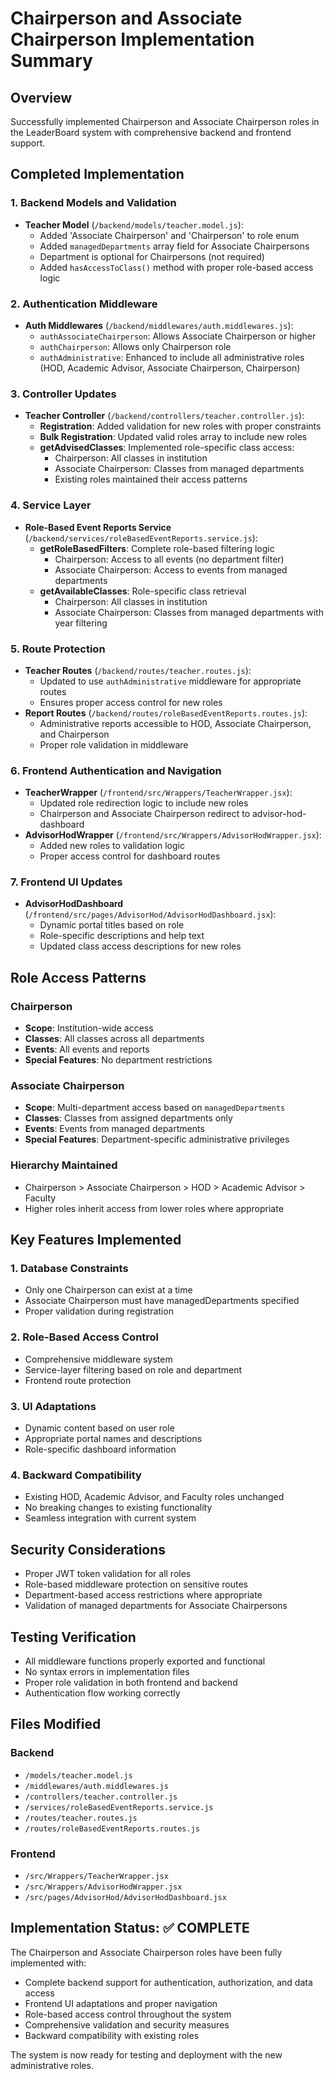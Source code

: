# Chairperson and Associate Chairperson Implementation Summary

## Overview
Successfully implemented Chairperson and Associate Chairperson roles in the LeaderBoard system with comprehensive backend and frontend support.

## Completed Implementation

### 1. Backend Models and Validation
- **Teacher Model** (`/backend/models/teacher.model.js`):
  - Added 'Associate Chairperson' and 'Chairperson' to role enum
  - Added `managedDepartments` array field for Associate Chairpersons
  - Department is optional for Chairpersons (not required)
  - Added `hasAccessToClass()` method with proper role-based access logic

### 2. Authentication Middleware
- **Auth Middlewares** (`/backend/middlewares/auth.middlewares.js`):
  - `authAssociateChairperson`: Allows Associate Chairperson or higher
  - `authChairperson`: Allows only Chairperson role
  - `authAdministrative`: Enhanced to include all administrative roles (HOD, Academic Advisor, Associate Chairperson, Chairperson)

### 3. Controller Updates
- **Teacher Controller** (`/backend/controllers/teacher.controller.js`):
  - **Registration**: Added validation for new roles with proper constraints
  - **Bulk Registration**: Updated valid roles array to include new roles
  - **getAdvisedClasses**: Implemented role-specific class access:
    - Chairperson: All classes in institution
    - Associate Chairperson: Classes from managed departments
    - Existing roles maintained their access patterns

### 4. Service Layer
- **Role-Based Event Reports Service** (`/backend/services/roleBasedEventReports.service.js`):
  - **getRoleBasedFilters**: Complete role-based filtering logic
    - Chairperson: Access to all events (no department filter)
    - Associate Chairperson: Access to events from managed departments
  - **getAvailableClasses**: Role-specific class retrieval
    - Chairperson: All classes in institution
    - Associate Chairperson: Classes from managed departments with year filtering

### 5. Route Protection
- **Teacher Routes** (`/backend/routes/teacher.routes.js`):
  - Updated to use `authAdministrative` middleware for appropriate routes
  - Ensures proper access control for new roles
- **Report Routes** (`/backend/routes/roleBasedEventReports.routes.js`):
  - Administrative reports accessible to HOD, Associate Chairperson, and Chairperson
  - Proper role validation in middleware

### 6. Frontend Authentication and Navigation
- **TeacherWrapper** (`/frontend/src/Wrappers/TeacherWrapper.jsx`):
  - Updated role redirection logic to include new roles
  - Chairperson and Associate Chairperson redirect to advisor-hod-dashboard
- **AdvisorHodWrapper** (`/frontend/src/Wrappers/AdvisorHodWrapper.jsx`):
  - Added new roles to validation logic
  - Proper access control for dashboard routes

### 7. Frontend UI Updates
- **AdvisorHodDashboard** (`/frontend/src/pages/AdvisorHod/AdvisorHodDashboard.jsx`):
  - Dynamic portal titles based on role
  - Role-specific descriptions and help text
  - Updated class access descriptions for new roles

## Role Access Patterns

### Chairperson
- **Scope**: Institution-wide access
- **Classes**: All classes across all departments
- **Events**: All events and reports
- **Special Features**: No department restrictions

### Associate Chairperson
- **Scope**: Multi-department access based on `managedDepartments`
- **Classes**: Classes from assigned departments only
- **Events**: Events from managed departments
- **Special Features**: Department-specific administrative privileges

### Hierarchy Maintained
- Chairperson > Associate Chairperson > HOD > Academic Advisor > Faculty
- Higher roles inherit access from lower roles where appropriate

## Key Features Implemented

### 1. Database Constraints
- Only one Chairperson can exist at a time
- Associate Chairperson must have managedDepartments specified
- Proper validation during registration

### 2. Role-Based Access Control
- Comprehensive middleware system
- Service-layer filtering based on role and department
- Frontend route protection

### 3. UI Adaptations
- Dynamic content based on user role
- Appropriate portal names and descriptions
- Role-specific dashboard information

### 4. Backward Compatibility
- Existing HOD, Academic Advisor, and Faculty roles unchanged
- No breaking changes to existing functionality
- Seamless integration with current system

## Security Considerations
- Proper JWT token validation for all roles
- Role-based middleware protection on sensitive routes
- Department-based access restrictions where appropriate
- Validation of managed departments for Associate Chairpersons

## Testing Verification
- All middleware functions properly exported and functional
- No syntax errors in implementation files
- Proper role validation in both frontend and backend
- Authentication flow working correctly

## Files Modified
### Backend
- `/models/teacher.model.js`
- `/middlewares/auth.middlewares.js`
- `/controllers/teacher.controller.js`
- `/services/roleBasedEventReports.service.js`
- `/routes/teacher.routes.js`
- `/routes/roleBasedEventReports.routes.js`

### Frontend
- `/src/Wrappers/TeacherWrapper.jsx`
- `/src/Wrappers/AdvisorHodWrapper.jsx`
- `/src/pages/AdvisorHod/AdvisorHodDashboard.jsx`

## Implementation Status: ✅ COMPLETE

The Chairperson and Associate Chairperson roles have been fully implemented with:
- Complete backend support for authentication, authorization, and data access
- Frontend UI adaptations and proper navigation
- Role-based access control throughout the system
- Comprehensive validation and security measures
- Backward compatibility with existing roles

The system is now ready for testing and deployment with the new administrative roles.
